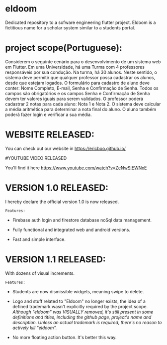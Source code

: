 # eldoom

Dedicated repository to a sofware engineering flutter project. 
Eldoom is a fictitious name for a scholar system similar to a students portal.
# project scope(Portuguese):

Considerem o seguinte cenário para o desenvolvimento de um sistema web em Flutter.
Em uma Universidade, há uma Turma com 4 professores responsáveis por sua condução. 
Na turma, há 30 alunos. Neste sentido, o sistema deve permitir que qualquer professor possa 
cadastrar os alunos, desde que estejam logados. O formulário para cadastro de aluno deve 
conter: Nome Completo, E-mail, Senha e Confirmação de Senha. Todos os campos são 
obrigatórios e os campos Senha e Confirmação de Senha devem ter valores iguais para 
serem validados. O professor poderá cadastrar 2 notas para cada aluno: Nota 1 e Nota 2. O 
sistema deve calcular a média aritmética para determinar a nota final do aluno. O aluno 
também poderá fazer login e verificar a sua média.


# WEBSITE RELEASED:

You can check out our website in https://ericboo.github.io/

#YOUTUBE VIDEO RELEASED

You'll find it here https://www.youtube.com/watch?v=ZeNwSIEWNxE


# VERSION 1.0 RELEASED: 

I hereby declare the official version 1.0 is now released.

    Features:

* Firebase auth login and firestore database noSql data management.

* Fully functional and integrated web and android versions.

* Fast and simple interface.

# VERSION 1.1 RELEASED:

With dozens of visual increments.

    Features:

* Students are now dismissible widgets, meaning swipe to delete.

* Logo and stuff related to "Eldoom" no longer exists, the idea of a defined trademark wasn't
explicitly required by the project scope. 
_Although "eldoom" was VISUALLY removed, it's still present in some definitions and titles, 
including the github page, project's name and description. Unless an
actual trademark is required, there's no reason to actively kill "eldoom"._

* No more floating action button. It's better this way.

